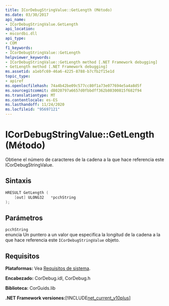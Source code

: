 ```yaml
---
title: ICorDebugStringValue::GetLength (Método)
ms.date: 03/30/2017
api_name:
- ICorDebugStringValue.GetLength
api_location:
- mscordbi.dll
api_type:
- COM
f1_keywords:
- ICorDebugStringValue::GetLength
helpviewer_keywords:
- ICorDebugStringValue::GetLength method [.NET Framework debugging]
- GetLength method [.NET Framework debugging]
ms.assetid: a1ebfc69-46a6-4225-8788-b7cfb2f15e1d
topic_type:
- apiref
ms.openlocfilehash: 74a4b42be09c577cc80f1a73e077694e5a4a8d5f
ms.sourcegitcommit: d8020797a6657d0fbbdff362b80300815f682f94
ms.translationtype: MT
ms.contentlocale: es-ES
ms.lasthandoff: 11/24/2020
ms.locfileid: "95697121"
---
```

# <a name="icordebugstringvaluegetlength-method"></a>ICorDebugStringValue::GetLength (Método)

Obtiene el número de caracteres de la cadena a la que hace referencia este ICorDebugStringValue.  
  
## <a name="syntax"></a>Sintaxis  
  
```cpp  
HRESULT GetLength (  
    [out] ULONG32   *pcchString  
);  
```  
  
## <a name="parameters"></a>Parámetros  

 `pcchString`  
 enuncia Un puntero a un valor que especifica la longitud de la cadena a la que hace referencia este `ICorDebugStringValue` objeto.  
  
## <a name="requirements"></a>Requisitos  

 **Plataformas:** Vea [Requisitos de sistema](../../get-started/system-requirements.md).  
  
 **Encabezado:** CorDebug.idl, CorDebug.h  
  
 **Biblioteca:** CorGuids.lib  
  
 **.NET Framework versiones:**[!INCLUDE[net_current_v10plus](../../../../includes/net-current-v10plus-md.md)]
